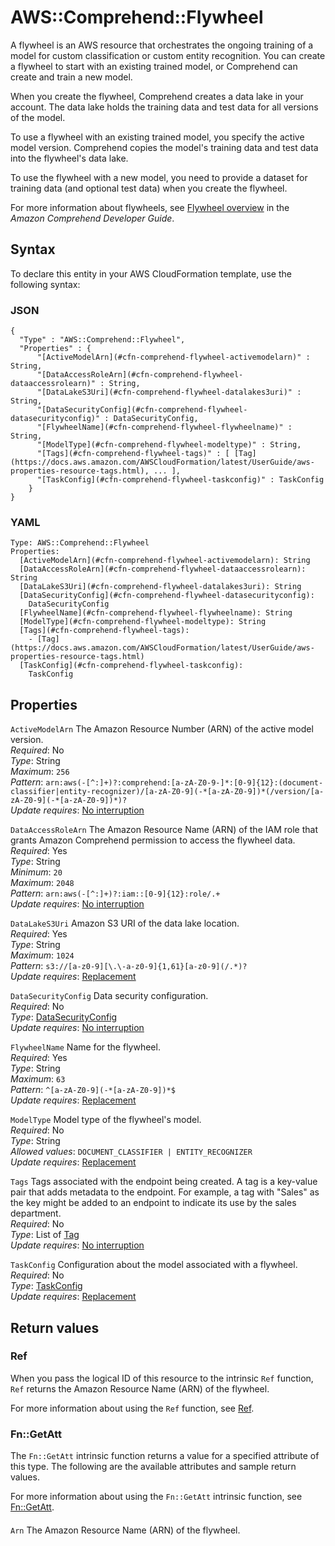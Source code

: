 # AWS::Comprehend::Flywheel<a name="aws-resource-comprehend-flywheel"></a>

A flywheel is an AWS resource that orchestrates the ongoing training of a model for custom classification or custom entity recognition\. You can create a flywheel to start with an existing trained model, or Comprehend can create and train a new model\.

When you create the flywheel, Comprehend creates a data lake in your account\. The data lake holds the training data and test data for all versions of the model\.

To use a flywheel with an existing trained model, you specify the active model version\. Comprehend copies the model's training data and test data into the flywheel's data lake\.

To use the flywheel with a new model, you need to provide a dataset for training data \(and optional test data\) when you create the flywheel\.

For more information about flywheels, see [ Flywheel overview](https://docs.aws.amazon.com/comprehend/latest/dg/flywheels-about.html) in the *Amazon Comprehend Developer Guide*\.

## Syntax<a name="aws-resource-comprehend-flywheel-syntax"></a>

To declare this entity in your AWS CloudFormation template, use the following syntax:

### JSON<a name="aws-resource-comprehend-flywheel-syntax.json"></a>

```
{
  "Type" : "AWS::Comprehend::Flywheel",
  "Properties" : {
      "[ActiveModelArn](#cfn-comprehend-flywheel-activemodelarn)" : String,
      "[DataAccessRoleArn](#cfn-comprehend-flywheel-dataaccessrolearn)" : String,
      "[DataLakeS3Uri](#cfn-comprehend-flywheel-datalakes3uri)" : String,
      "[DataSecurityConfig](#cfn-comprehend-flywheel-datasecurityconfig)" : DataSecurityConfig,
      "[FlywheelName](#cfn-comprehend-flywheel-flywheelname)" : String,
      "[ModelType](#cfn-comprehend-flywheel-modeltype)" : String,
      "[Tags](#cfn-comprehend-flywheel-tags)" : [ [Tag](https://docs.aws.amazon.com/AWSCloudFormation/latest/UserGuide/aws-properties-resource-tags.html), ... ],
      "[TaskConfig](#cfn-comprehend-flywheel-taskconfig)" : TaskConfig
    }
}
```

### YAML<a name="aws-resource-comprehend-flywheel-syntax.yaml"></a>

```
Type: AWS::Comprehend::Flywheel
Properties: 
  [ActiveModelArn](#cfn-comprehend-flywheel-activemodelarn): String
  [DataAccessRoleArn](#cfn-comprehend-flywheel-dataaccessrolearn): String
  [DataLakeS3Uri](#cfn-comprehend-flywheel-datalakes3uri): String
  [DataSecurityConfig](#cfn-comprehend-flywheel-datasecurityconfig): 
    DataSecurityConfig
  [FlywheelName](#cfn-comprehend-flywheel-flywheelname): String
  [ModelType](#cfn-comprehend-flywheel-modeltype): String
  [Tags](#cfn-comprehend-flywheel-tags): 
    - [Tag](https://docs.aws.amazon.com/AWSCloudFormation/latest/UserGuide/aws-properties-resource-tags.html)
  [TaskConfig](#cfn-comprehend-flywheel-taskconfig): 
    TaskConfig
```

## Properties<a name="aws-resource-comprehend-flywheel-properties"></a>

`ActiveModelArn`  <a name="cfn-comprehend-flywheel-activemodelarn"></a>
The Amazon Resource Number \(ARN\) of the active model version\.  
*Required*: No  
*Type*: String  
*Maximum*: `256`  
*Pattern*: `arn:aws(-[^:]+)?:comprehend:[a-zA-Z0-9-]*:[0-9]{12}:(document-classifier|entity-recognizer)/[a-zA-Z0-9](-*[a-zA-Z0-9])*(/version/[a-zA-Z0-9](-*[a-zA-Z0-9])*)?`  
*Update requires*: [No interruption](https://docs.aws.amazon.com/AWSCloudFormation/latest/UserGuide/using-cfn-updating-stacks-update-behaviors.html#update-no-interrupt)

`DataAccessRoleArn`  <a name="cfn-comprehend-flywheel-dataaccessrolearn"></a>
The Amazon Resource Name \(ARN\) of the IAM role that grants Amazon Comprehend permission to access the flywheel data\.  
*Required*: Yes  
*Type*: String  
*Minimum*: `20`  
*Maximum*: `2048`  
*Pattern*: `arn:aws(-[^:]+)?:iam::[0-9]{12}:role/.+`  
*Update requires*: [No interruption](https://docs.aws.amazon.com/AWSCloudFormation/latest/UserGuide/using-cfn-updating-stacks-update-behaviors.html#update-no-interrupt)

`DataLakeS3Uri`  <a name="cfn-comprehend-flywheel-datalakes3uri"></a>
Amazon S3 URI of the data lake location\.   
*Required*: Yes  
*Type*: String  
*Maximum*: `1024`  
*Pattern*: `s3://[a-z0-9][\.\-a-z0-9]{1,61}[a-z0-9](/.*)?`  
*Update requires*: [Replacement](https://docs.aws.amazon.com/AWSCloudFormation/latest/UserGuide/using-cfn-updating-stacks-update-behaviors.html#update-replacement)

`DataSecurityConfig`  <a name="cfn-comprehend-flywheel-datasecurityconfig"></a>
Data security configuration\.  
*Required*: No  
*Type*: [DataSecurityConfig](aws-properties-comprehend-flywheel-datasecurityconfig.md)  
*Update requires*: [No interruption](https://docs.aws.amazon.com/AWSCloudFormation/latest/UserGuide/using-cfn-updating-stacks-update-behaviors.html#update-no-interrupt)

`FlywheelName`  <a name="cfn-comprehend-flywheel-flywheelname"></a>
Name for the flywheel\.  
*Required*: Yes  
*Type*: String  
*Maximum*: `63`  
*Pattern*: `^[a-zA-Z0-9](-*[a-zA-Z0-9])*$`  
*Update requires*: [Replacement](https://docs.aws.amazon.com/AWSCloudFormation/latest/UserGuide/using-cfn-updating-stacks-update-behaviors.html#update-replacement)

`ModelType`  <a name="cfn-comprehend-flywheel-modeltype"></a>
Model type of the flywheel's model\.  
*Required*: No  
*Type*: String  
*Allowed values*: `DOCUMENT_CLASSIFIER | ENTITY_RECOGNIZER`  
*Update requires*: [Replacement](https://docs.aws.amazon.com/AWSCloudFormation/latest/UserGuide/using-cfn-updating-stacks-update-behaviors.html#update-replacement)

`Tags`  <a name="cfn-comprehend-flywheel-tags"></a>
Tags associated with the endpoint being created\. A tag is a key\-value pair that adds metadata to the endpoint\. For example, a tag with "Sales" as the key might be added to an endpoint to indicate its use by the sales department\.   
*Required*: No  
*Type*: List of [Tag](https://docs.aws.amazon.com/AWSCloudFormation/latest/UserGuide/aws-properties-resource-tags.html)  
*Update requires*: [No interruption](https://docs.aws.amazon.com/AWSCloudFormation/latest/UserGuide/using-cfn-updating-stacks-update-behaviors.html#update-no-interrupt)

`TaskConfig`  <a name="cfn-comprehend-flywheel-taskconfig"></a>
Configuration about the model associated with a flywheel\.  
*Required*: No  
*Type*: [TaskConfig](aws-properties-comprehend-flywheel-taskconfig.md)  
*Update requires*: [Replacement](https://docs.aws.amazon.com/AWSCloudFormation/latest/UserGuide/using-cfn-updating-stacks-update-behaviors.html#update-replacement)

## Return values<a name="aws-resource-comprehend-flywheel-return-values"></a>

### Ref<a name="aws-resource-comprehend-flywheel-return-values-ref"></a>

When you pass the logical ID of this resource to the intrinsic `Ref` function, `Ref` returns the Amazon Resource Name \(ARN\) of the flywheel\.

For more information about using the `Ref` function, see [Ref](https://docs.aws.amazon.com/AWSCloudFormation/latest/UserGuide/intrinsic-function-reference-ref.html)\.

### Fn::GetAtt<a name="aws-resource-comprehend-flywheel-return-values-fn--getatt"></a>

The `Fn::GetAtt` intrinsic function returns a value for a specified attribute of this type\. The following are the available attributes and sample return values\.

For more information about using the `Fn::GetAtt` intrinsic function, see [Fn::GetAtt](https://docs.aws.amazon.com/AWSCloudFormation/latest/UserGuide/intrinsic-function-reference-getatt.html)\.

#### <a name="aws-resource-comprehend-flywheel-return-values-fn--getatt-fn--getatt"></a>

`Arn`  <a name="Arn-fn::getatt"></a>
The Amazon Resource Name \(ARN\) of the flywheel\.